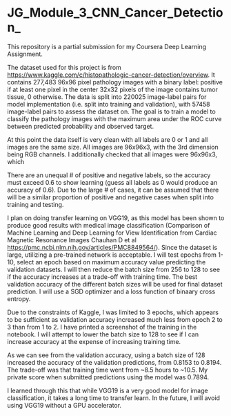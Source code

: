 # JG_Module_3_CNN_Cancer_Detection_

This repository is a partial submission for my Coursera Deep Learning Assignment. 

The dataset used for this project is from https://www.kaggle.com/c/histopathologic-cancer-detection/overview. It contains 277,483 96x96 pixel pathology images with a binary label: positive if at least one pixel in the center 32x32 pixels of the image contains tumor tissue, 0 otherwise. The data is split into 220025 image-label pairs for model implementation (i.e. split into training and validation), with 57458 image-label pairs to assess the dataset on. The goal is to train a model to classify the pathology images with the maximum area under the ROC curve between predicted probability and observed target.

At this point the data itself is very clean with all labels are 0 or 1 and all images are the same size. All images are 96x96x3, with the 3rd dimension being RGB channels. I additionally checked that all images were 96x96x3, which 

There are an unequal # of positive and negative labels, so the accuracy must exceed 0.6 to show learning (guess all labels as 0 would produce an accuracy of 0.6). Due to the large # of cases, it can be assumed that there will be a similar proportion of positive and negative cases when split into training and testing.

I plan on doing transfer learning on VGG19, as this model has been shown to produce good results with medical image classification (Comparison of Machine Learning and Deep Learning for View Identification from Cardiac Magnetic Resonance Images Chauhan D et al https://pmc.ncbi.nlm.nih.gov/articles/PMC8849564/). Since the dataset is large, utilizing a pre-trained network is acceptable. I will test epochs from 1-10, select an epoch based on maximum accuracy value predicting the validation datasets. I will then reduce the batch size from 256 to 128 to see if the accuracy increases at a trade-off with training time. The best validation accuracy of the different batch sizes will be used for final dataset prediction. I will use a SGD optimizer and a loss function of binaary cross entropy.

Due to the constraints of Kaggle, I was limited to 3 epochs, which appears to be sufficient as validation accuracy increased much less from epoch 2 to 3 than from 1 to 2. I have printed a screenshot of the training in the notebook. I will attempt to lower the batch size to 128 to see if I can increase accuracy at the expense of increasing training time.

As we can see from the validation accuracy, using a batch size of 128 increased the accuracy of the validation predictions, from 0.8153 to 0.8194. The trade-off was that training time went from ~8.5 hours to ~10.5. My private score when submitted predictions using the model was 0.7894.

I learned through this that while VGG19 is a very good model for image classification, it takes a long time to transfer learn. In the future, I will avoid using VGG19 without a GPU accelerator.
